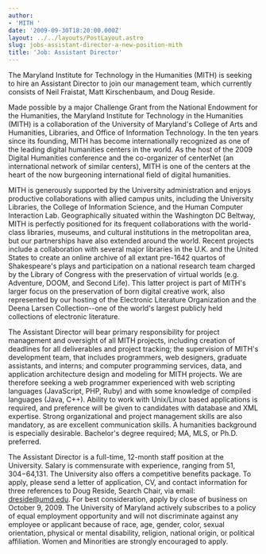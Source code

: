 ```yaml
---
author:
- 'MITH '
date: '2009-09-30T18:20:00.000Z'
layout: ../../layouts/PostLayout.astro
slug: jobs-assistant-director-a-new-position-mith
title: 'Job: Assistant Director'
---
```


The Maryland Institute for Technology in the Humanities (MITH) is seeking to hire an Assistant Director to join our management team, which currently consists of Neil Fraistat, Matt Kirschenbaum, and Doug Reside.

Made possible by a major Challenge Grant from the National Endowment for the Humanities, the Maryland Institute for Technology in the Humanities (MITH) is a collaboration of the University of Maryland's College of Arts and Humanities, Libraries, and Office of Information Technology. In the ten years since its founding, MITH has become internationally recognized as one of the leading digital humanities centers in the world. As the host of the 2009 Digital Humanities conference and the co-organizer of centerNet (an international network of similar centers), MITH is one of the centers at the heart of the now burgeoning international field of digital humanities.

MITH is generously supported by the University administration and enjoys productive collaborations with allied campus units, including the University Libraries, the College of Information Science, and the Human Computer Interaction Lab. Geographically situated within the Washington DC Beltway, MITH is perfectly positioned for its frequent collaborations with the world-class libraries, museums, and cultural institutions in the metropolitan area, but our partnerships have also extended around the world. Recent projects include a collaboration with several major libraries in the U.K. and the United States to create an online archive of all extant pre-1642 quartos of Shakespeare's plays and participation on a national research team charged by the Library of Congress with the preservation of virtual worlds (e.g. Adventure, DOOM, and Second Life). This latter project is part of MITH's larger focus on the preservation of born digital creative work, also represented by our hosting of the Electronic Literature Organization and the Deena Larsen Collection--one of the world's largest publicly held collections of electronic literature.

The Assistant Director will bear primary responsibility for project management and oversight of all MITH projects, including creation of deadlines for all deliverables and project tracking; the supervision of MITH's development team, that includes programmers, web designers, graduate assistants, and interns; and computer programming services, data, and application architecture design and modeling for MITH projects. We are therefore seeking a web programmer experienced with web scripting languages (JavaScript, PHP, Ruby) and with some knowledge of compiled languages (Java, C++). Ability to work with Unix/Linux based applications is required, and preference will be given to candidates with database and XML expertise. Strong organizational and project management skills are also mandatory, as are excellent communication skills. A humanities background is especially desirable. Bachelor's degree required; MA, MLS, or Ph.D. preferred.

The Assistant Director is a full-time, 12-month staff position at the University. Salary is commensurate with experience, ranging from $51,304-$64,131. The University also offers a competitive benefits package. To apply, please send a letter of application, CV, and contact information for three references to Doug Reside, Search Chair, via email: dreside@umd.edu. For best consideration, apply by close of business on October 9, 2009. The University of Maryland actively subscribes to a policy of equal employment opportunity and will not discriminate against any employee or applicant because of race, age, gender, color, sexual orientation, physical or mental disability, religion, national origin, or political affiliation. Women and Minorities are strongly encouraged to apply.